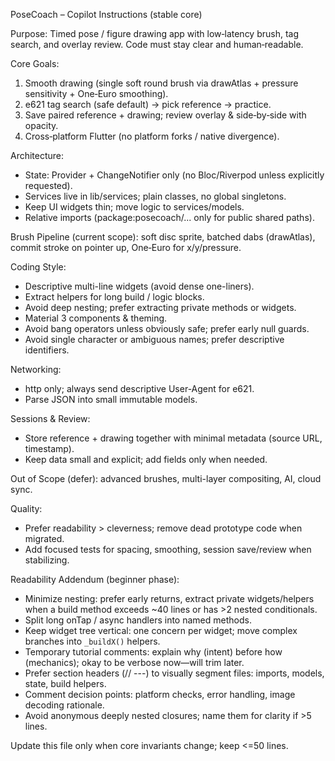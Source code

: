 PoseCoach – Copilot Instructions (stable core)

Purpose: Timed pose / figure drawing app with low‑latency brush, tag search, and overlay review. Code must stay clear and human‑readable.

Core Goals:
1. Smooth drawing (single soft round brush via drawAtlas + pressure sensitivity + One‑Euro smoothing).
2. e621 tag search (safe default) → pick reference → practice.
3. Save paired reference + drawing; review overlay & side‑by‑side with opacity.
4. Cross‑platform Flutter (no platform forks / native divergence).

Architecture:
- State: Provider + ChangeNotifier only (no Bloc/Riverpod unless explicitly requested).
- Services live in lib/services; plain classes, no global singletons.
- Keep UI widgets thin; move logic to services/models.
- Relative imports (package:posecoach/... only for public shared paths).

Brush Pipeline (current scope): soft disc sprite, batched dabs (drawAtlas), commit stroke on pointer up, One‑Euro for x/y/pressure.

Coding Style:
- Descriptive multi-line widgets (avoid dense one-liners).
- Extract helpers for long build / logic blocks.
- Avoid deep nesting; prefer extracting private methods or widgets.
- Material 3 components & theming.
- Avoid bang operators unless obviously safe; prefer early null guards.
- Avoid single character or ambiguous names; prefer descriptive identifiers.

Networking:
- http only; always send descriptive User-Agent for e621.
- Parse JSON into small immutable models.

Sessions & Review:
- Store reference + drawing together with minimal metadata (source URL, timestamp).
- Keep data small and explicit; add fields only when needed.

Out of Scope (defer): advanced brushes, multi-layer compositing, AI, cloud sync.

Quality:
- Prefer readability > cleverness; remove dead prototype code when migrated.
- Add focused tests for spacing, smoothing, session save/review when stabilizing.

Readability Addendum (beginner phase):
- Minimize nesting: prefer early returns, extract private widgets/helpers when a build method exceeds ~40 lines or has >2 nested conditionals.
- Split long onTap / async handlers into named methods.
- Keep widget tree vertical: one concern per widget; move complex branches into `_buildX()` helpers.
- Temporary tutorial comments: explain why (intent) before how (mechanics); okay to be verbose now—will trim later.
- Prefer section headers (// ---) to visually segment files: imports, models, state, build helpers.
- Comment decision points: platform checks, error handling, image decoding rationale.
- Avoid anonymous deeply nested closures; name them for clarity if >5 lines.

Update this file only when core invariants change; keep <=50 lines.
